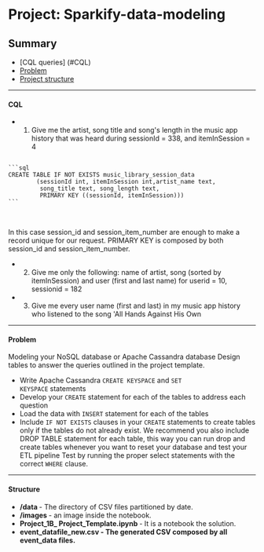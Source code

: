 # Project: Sparkify-data-modeling 

## Summary
* [CQL queries] (#CQL)
* [Problem](#Problem)
* [Project structure](#Structure)

--------------------------------------------

#### CQL

* 1. Give me the artist, song title and song's length in the music app history that was heard during sessionId = 338, and itemInSession = 4

<code>
```sql
CREATE TABLE IF NOT EXISTS music_library_session_data
		(sessionId int, itemInSession int,artist_name text, 
		 song_title text, song_length text,
         PRIMARY KEY ((sessionId, itemInSession)))
```

</code>

<br>In this case session_id and session_item_number are enough to make a record unique for our request. 
PRIMARY KEY is composed by both session_id and session_item_number.

* 2. Give me only the following: name of artist, song (sorted by itemInSession) and user (first and last name) for userid = 10, sessionid = 182
* 3. Give me every user name (first and last) in my music app history who listened to the song 'All Hands Against His Own

--------------------------------------------

#### Problem

Modeling your NoSQL database or Apache Cassandra database Design tables to answer the queries outlined in the project template.
* Write Apache Cassandra <code>CREATE KEYSPACE</code> and <code>SET KEYSPACE</code> statements
* Develop your <code>CREATE</code> statement for each of the tables to address each question
* Load the data with <code>INSERT</code> statement for each of the tables
* Include <code>IF NOT EXISTS</code> clauses in your <code>CREATE</code> statements to create tables only if the tables do not already exist.
We recommend you also include DROP TABLE statement for each table, this way you can run drop and create tables whenever you want to reset your database and test your ETL pipeline
Test by running the proper select statements with the correct <code>WHERE</code> clause.

--------------------------------------------

#### Structure

* <b> /data </b> - The directory of CSV files partitioned by date.
* <b> /images </b> - an image inside the notebook.
* <b> Project_1B_ Project_Template.ipynb </b> - It is a notebook the solution.
* <b> event_datafile_new.csv - The generated CSV composed by all event_data files.

